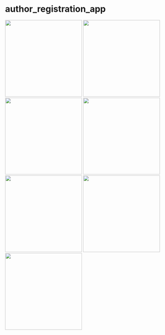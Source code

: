 # author_registration_app

<img src="https://user-images.githubusercontent.com/121868653/229362144-35238f5b-5e5b-4d63-9bdf-d55a5a330e8b.jpg" width="250px">
<img src="https://user-images.githubusercontent.com/121868653/229362181-c7a35341-3d75-4d7f-a9d6-bcfec2212706.jpg" width="250px">
<img src="https://user-images.githubusercontent.com/121868653/229362184-4482bec2-f61b-4aac-b23d-cede4db5ca75.jpg" width="250px">
<img src="https://user-images.githubusercontent.com/121868653/229362234-2bc82e84-05c8-46d1-8515-39cbf501e29e.jpg" width="250px">
<img src="https://user-images.githubusercontent.com/121868653/229362240-169c8fc7-89ea-4731-935e-522a94d46ef2.jpg" width="250px">
<img src="https://user-images.githubusercontent.com/121868653/229362245-910fabe0-2288-4a65-803a-58cf43b8492d.jpg" width="250px">
<img src="https://user-images.githubusercontent.com/121868653/229362422-4edcd098-c9fa-43d2-8342-f4fb24791cb4.jpg" width="250px">


